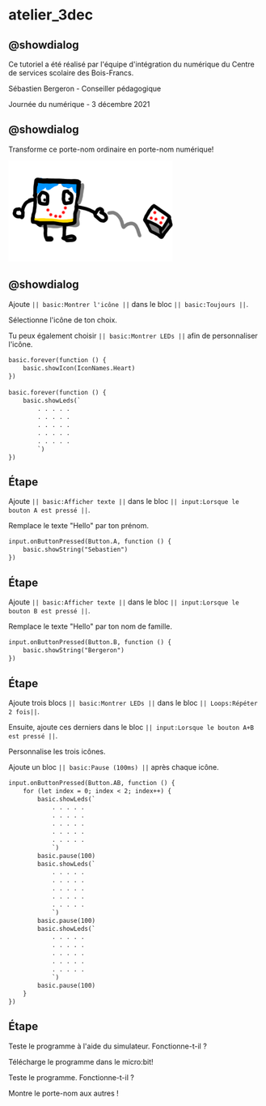 # atelier_3dec

## @showdialog
Ce tutoriel a été réalisé par l'équipe d'intégration du numérique du Centre de services scolaire des Bois-Francs.

Sébastien Bergeron - Conseiller pédagogique

Journée du numérique - 3 décembre 2021

## @showdialog
Transforme ce porte-nom ordinaire en porte-nom numérique!

![CSSBF](https://github.com/sbergeroncp/tuto/blob/master/dice.png?raw=true)

## @showdialog

Ajoute ``|| basic:Montrer l'icône ||`` dans le bloc ``|| basic:Toujours ||``.

Sélectionne l'icône de ton choix. 

Tu peux également choisir ``|| basic:Montrer LEDs ||`` afin de personnaliser l'icône.

```blocks
basic.forever(function () {
    basic.showIcon(IconNames.Heart)
})

basic.forever(function () {
    basic.showLeds(`
        . . . . .
        . . . . .
        . . . . .
        . . . . .
        . . . . .
        `)
})
```

## Étape

Ajoute ``|| basic:Afficher texte ||`` dans le bloc ``|| input:Lorsque le bouton A est pressé ||``.

Remplace le texte "Hello" par ton prénom.

```blocks
input.onButtonPressed(Button.A, function () {
    basic.showString("Sebastien")
})
```

## Étape

Ajoute ``|| basic:Afficher texte ||`` dans le bloc ``|| input:Lorsque le bouton B est pressé ||``.

Remplace le texte "Hello" par ton nom de famille.

```blocks
input.onButtonPressed(Button.B, function () {
    basic.showString("Bergeron")
})
```

## Étape

Ajoute trois blocs ``|| basic:Montrer LEDs ||`` dans le bloc ``|| Loops:Répéter 2 fois||``.

Ensuite, ajoute ces derniers dans le bloc ``|| input:Lorsque le bouton A+B est pressé ||``. 

Personnalise les trois icônes.

Ajoute un bloc ``|| basic:Pause (100ms) ||`` après chaque icône.

```blocks
input.onButtonPressed(Button.AB, function () {
    for (let index = 0; index < 2; index++) {
        basic.showLeds(`
            . . . . .
            . . . . .
            . . . . .
            . . . . .
            . . . . .
            `)
        basic.pause(100)
        basic.showLeds(`
            . . . . .
            . . . . .
            . . . . .
            . . . . .
            . . . . .
            `)
        basic.pause(100)
        basic.showLeds(`
            . . . . .
            . . . . .
            . . . . .
            . . . . .
            . . . . .
            `)
        basic.pause(100)
    }
})
```

## Étape

Teste le programme à l'aide du simulateur. Fonctionne-t-il ?

Télécharge le programme dans le micro:bit!

Teste le programme. Fonctionne-t-il ?

Montre le porte-nom aux autres !